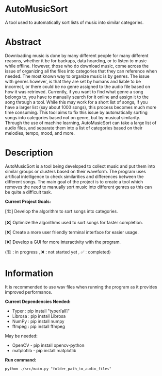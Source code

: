 # AutoMusicSort
A tool used to automatically sort lists of music into similar categories.

# Abstract

Downloading music is done by many different people for many different reasons, whether it be for backups, data hoarding, or to listen to music while offline.  However, those who do download music, come across the issue of organizing all the files into categories that they can reference when needed.  The most known way to organize music is by genres.  The issue with genres however, is that they are set by humans and liable to be incorrect, or there could be no genre assigned to the audio file based on how it was retrieved.  Currently, if you want to find what genre a song belongs to, you have to manually search for it online and assign it to the song through a tool.  While this may work for a short list of songs, if you have a larger list (say about 1000 songs), this process becomes much more time consuming.  This tool aims to fix this issue by automatically sorting songs into categories based not on genre, but by musical similarity.  Through the use of machine learning, AutoMusicSort can take a large list of audio files, and separate them into a list of categories based on their melodies, tempo, mood, and more.

# Description

AutoMusicSort is a tool being developed to collect music and put them into similar groups or clusters based on their waveform.  The program uses artifical intelligence to check similarities and differences between the different songs.  The main goal of the project is to create a tool which removes the need to manually sort music into different genres as this can be quite a difficult task.  

**Current Project Goals:**

[🏗️] Develop the algorithm to sort songs into categories.

[❌] Optimize the algorithms used to sort songs for faster completion.

[❌] Create a more user friendly terminal interface for easier usage.

[❌] Develop a GUI for more interactivity with the program.

(🏗️ : in progress , ❌ : not started yet , ✅ : completed)

# Information

It is recommended to use wav files when running the program as it provides improved performance.

**Current Dependencies Needed:**

- Typer : pip install "typer[all]"
- Librosa : pip install Librosa
- NumPy : pip install numpy
- ffmpeg : pip install ffmpeg

May be needed:

- OpenCV - pip install opencv-python
- matplotlib - pip install matplotlib

**Run command:**

`python ./src/main.py "folder_path_to_audio_files"`
